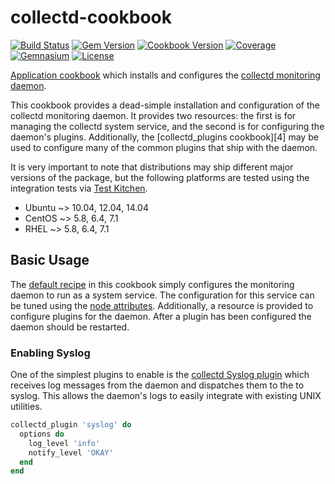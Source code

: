 # collectd-cookbook
[![Build Status](https://img.shields.io/travis/coderanger/chef-collectd.svg)](https://travis-ci.org/coderanger/chef-collectd)
[![Gem Version](https://img.shields.io/gem/v/poise.svg)](https://rubygems.org/gems/poise)
[![Cookbook Version](https://img.shields.io/cookbook/v/poise.svg)](https://supermarket.chef.io/cookbooks/poise)
[![Coverage](https://img.shields.io/codecov/c/github/coderanger/chef-collectd.svg)](https://codecov.io/github/coderanger/chef-collectd)
[![Gemnasium](https://img.shields.io/gemnasium/coderanger/chef-collectd.svg)](https://gemnasium.com/coderanger/chef-collectd)
[![License](https://img.shields.io/badge/license-Apache_2-blue.svg)](https://www.apache.org/licenses/LICENSE-2.0)

[Application cookbook][0] which installs and configures the
[collectd monitoring daemon][1].

This cookbook provides a dead-simple installation and configuration of
the collectd monitoring daemon. It provides two resources: the first
is for managing the collectd system service, and the second is for
configuring the daemon's plugins. Additionally, the
[collectd_plugins cookbook][4] may be used to configure many of the
common plugins that ship with the daemon.

It is very important to note that distributions may ship different
major versions of the package, but the following platforms are tested
using the integration tests via [Test Kitchen][2].
- Ubuntu ~> 10.04, 12.04, 14.04
- CentOS ~> 5.8, 6.4, 7.1
- RHEL ~> 5.8, 6.4, 7.1

## Basic Usage
The [default recipe](recipes/default.rb) in this cookbook simply
configures the monitoring daemon to run as a system service. The
configuration for this service can be tuned using the
[node attributes](attributes/default.rb). Additionally, a resource is
provided to configure plugins for the daemon. After a plugin has been
configured the daemon should be restarted.

### Enabling Syslog
One of the simplest plugins to enable is the [collectd Syslog plugin][3]
which receives log messages from the daemon and dispatches them to the
to syslog. This allows the daemon's logs to easily integrate with
existing UNIX utilities.
```ruby
collectd_plugin 'syslog' do
  options do
    log_level 'info'
    notify_level 'OKAY'
  end
end
```

[0]: http://blog.vialstudios.com/the-environment-cookbook-pattern#theapplicationcookbook
[1]: https://collectd.org
[2]: https://github.com/test-kitchen/test-kitchen
[3]: https://collectd.org/wiki/index.php/Plugin:SysLog
